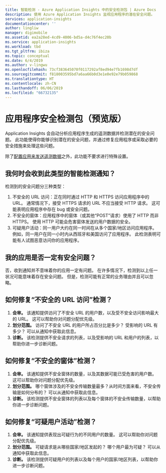 ```yaml
---
title: 智能检测 - Azure Application Insights 中的安全检测包 | Azure Docs
description: 使用 Azure Application Insights 监视应用程序的潜在安全问题。
services: application-insights
documentationcenter: ''
author: lingliw
manager: digimobile
ms.assetid: ea2a28ed-4cd9-4006-bd5a-d4c76f4ec20b
ms.service: application-insights
ms.workload: tbd
ms.tgt_pltfrm: ibiza
ms.topic: conceptual
ms.date: 6/4/2019
ms.author: v-lingwu
ms.openlocfilehash: 73cf383645070f0117292af8ed94e7fb1698d7df
ms.sourcegitcommit: f818003595bd7a6aa66b0d3e1e0e92e79b059868
ms.translationtype: HT
ms.contentlocale: zh-CN
ms.lasthandoff: 06/06/2019
ms.locfileid: "66732135"
---
```

# <a name="application-security-detection-pack-preview"></a>应用程序安全检测包（预览版）

Application Insights 会自动分析应用程序生成的遥测数据并检测潜在的安全问题。 此功能使得你能够识别潜在的安全问题，并通过修复应用程序或采取必要的安全措施来处理这些问题。

除了[配置应用来发送遥测数据](https://docs.microsoft.com/azure/application-insights/app-insights-usage-overview)之外，此功能不要求进行特殊设置。

## <a name="when-would-i-get-this-type-of-smart-detection-notification"></a>我何时会收到此类型的智能检测通知？
检测到的安全问题分三种类型：
1. 不安全的 URL 访问：正在同时通过 HTTP 和 HTTPS 访问应用程序中的 URL。 通常情况下，接受 HTTPS 请求的 URL 不应当接受 HTTP 请求。 这可能表明应用程序中存在 bug 或安全问题。
2. 不安全的窗体：应用程序中的窗体（或其他“POST”请求）使用了 HTTP 而非 HTTPS。 使用 HTTP 可能会危害窗体发送的用户数据的安全。
3. 可疑用户活动：同一用户大约在同一时间在从多个国家/地区访问应用程序。 例如，同一用户在同一小时内从西班牙和美国访问了应用程序。 此检测表明可能有人试图恶意访问你的应用程序。

## <a name="does-my-app-definitely-have-a-security-issue"></a>我的应用是否一定有安全问题？
否，收到通知并不意味着你的应用一定有问题。 在许多情况下，检测到以上任一状况可能意味着存在安全问题。 但是，检测可能有正常的业务理由并且可以忽略。

## <a name="how-do-i-fix-the-insecure-url-access-detection"></a>如何修复“不安全的 URL 访问”检测？
1. **会审。** 该通知提供访问了不安全 URL 的用户数，以及受不安全访问影响最大的 URL。 这可以帮助你对问题分配优先级。
2. **划分范围。** 访问了不安全 URL 的用户所占百分比是多少？ 受影响的 URL 有多少？ 可以从通知中获取此信息。
3. **诊断。** 该检测提供不安全请求的列表，以及受影响的 URL 和用户的列表，以帮助你进一步诊断问题。

## <a name="how-do-i-fix-the-insecure-form-detection"></a>如何修复“不安全的窗体”检测？
1. **会审。** 该通知提供不安全窗体的数量，以及其数据可能已受危害的用户数。 这可以帮助你对问题分配优先级。
2. **划分范围。** 哪个窗体涉及的不安全传输数量最多？从时间方面来看，不安全传输是如何分布的？ 可以从通知中获取此信息。
3. **诊断。** 该检测提供不安全窗体的列表以及每个窗体的不安全传输数量，以帮助你进一步诊断问题。

## <a name="how-do-i-fix-the-suspicious-user-activity-detection"></a>如何修复“可疑用户活动”检测？
1. **会审。** 该通知提供表现出可疑行为的不同用户的数量。 这可以帮助你对问题分配优先级。
2. **划分范围。** 可疑请求是从哪些国家/地区发起的？ 哪个用户最为可疑？ 可以从通知中获取此信息。
3. **诊断。** 该检测提供可疑用户的列表以及每个用户的国家/地区列表，以帮助你进一步诊断问题。




